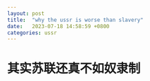 ```yaml
---
layout: post
title:  "why the ussr is worse than slavery"
date:   2023-07-18 14:58:59 +0800
categories: ussr
---
```


# 其实苏联还真不如奴隶制
